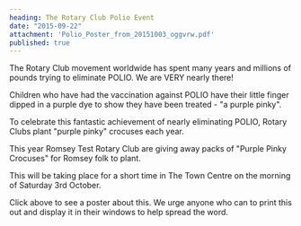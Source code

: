 ```yaml
---
heading: The Rotary Club Polio Event
date: "2015-09-22"
attachment: 'Polio_Poster_from_20151003_oggvrw.pdf'
published: true
---
```

The Rotary Club movement worldwide has spent many years and millions of pounds trying to eliminate POLIO. We are VERY nearly there!

Children who have had the vaccination against POLIO have their little finger dipped in a purple dye to show they have been treated - "a purple pinky".

To celebrate this fantastic achievement of nearly eliminating POLIO, Rotary Clubs plant "purple pinky" crocuses each year.

This year Romsey Test Rotary Club are giving away packs of "Purple Pinky Crocuses" for Romsey folk to plant.

This will be taking place for a short time in The Town Centre on the morning of Saturday 3rd October.

Click above to see a poster about this. We urge anyone who can to print this out and display it in their windows to help spread the word.
